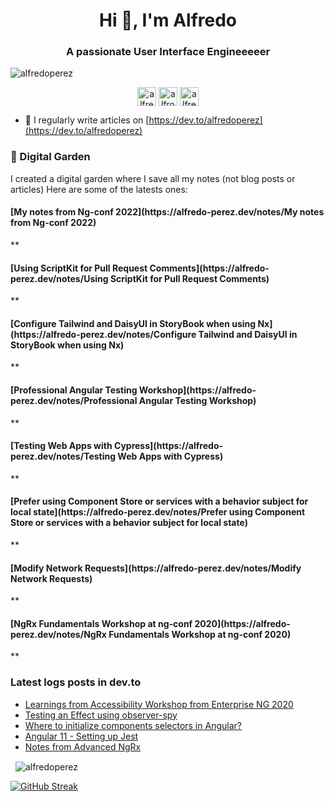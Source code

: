 <h1 align="center">Hi 👋, I'm Alfredo</h1>
<h3 align="center">A passionate User Interface Engineeeeer</h3>

<p align="left"> <img src="https://komarev.com/ghpvc/?username=alfredoperez" alt="alfredoperez" /> </p>


<p align="center">
 <a href="https://dev.to/alfredoperez" target="blank"><img align="center" src="https://cdn.jsdelivr.net/npm/simple-icons@3.0.1/icons/dev-dot-to.svg" alt="alfredoperez" height="30" width="30" /></a>
 <a href="https://twitter.com/alfrodo_perez" target="blank"><img align="center" src="https://cdn.jsdelivr.net/npm/simple-icons@3.0.1/icons/twitter.svg" alt="alfrodo_perez" height="30" width="30" /></a>
 <a href="https://linkedin.com/in/alfredo-perez" target="blank"><img align="center" src="https://cdn.jsdelivr.net/npm/simple-icons@3.0.1/icons/linkedin.svg" alt="alfredo-perez" height="30" width="30" /></a>
</p>



- 📝 I regularly write articles on [https://dev.to/alfredoperez](https://dev.to/alfredoperez)

### 🌳 Digital Garden
I created a digital garden where I save all my notes (not blog posts or articles) Here are some of the latests ones:

<!--START_SECTION:feed-->
#### [My notes from Ng-conf 2022](https:&#x2F;&#x2F;alfredo-perez.dev&#x2F;notes&#x2F;My notes from Ng-conf 2022) 
**
#### [Using ScriptKit for Pull Request Comments](https:&#x2F;&#x2F;alfredo-perez.dev&#x2F;notes&#x2F;Using ScriptKit for Pull Request Comments) 
**
#### [Configure Tailwind and DaisyUI in StoryBook when using Nx](https:&#x2F;&#x2F;alfredo-perez.dev&#x2F;notes&#x2F;Configure Tailwind and DaisyUI in StoryBook when using Nx) 
**
#### [Professional Angular Testing Workshop](https:&#x2F;&#x2F;alfredo-perez.dev&#x2F;notes&#x2F;Professional Angular Testing Workshop) 
**
#### [Testing Web Apps with Cypress](https:&#x2F;&#x2F;alfredo-perez.dev&#x2F;notes&#x2F;Testing Web Apps with Cypress) 
**
#### [Prefer using Component Store or services with a behavior subject for local state](https:&#x2F;&#x2F;alfredo-perez.dev&#x2F;notes&#x2F;Prefer using Component Store or services with a behavior subject for local   state) 
**
#### [Modify Network Requests](https:&#x2F;&#x2F;alfredo-perez.dev&#x2F;notes&#x2F;Modify Network Requests) 
**
#### [NgRx Fundamentals Workshop at ng-conf 2020](https:&#x2F;&#x2F;alfredo-perez.dev&#x2F;notes&#x2F;NgRx Fundamentals Workshop at ng-conf 2020) 
**
<!--END_SECTION:feed-->


### Latest logs posts in dev.to
<!-- BLOG-POST-LIST:START -->
- [Learnings from Accessibility Workshop from Enterprise NG 2020](https://dev.to/alfredoperez/learnings-from-accessibility-workshop-from-enterprise-ng-2020-2k57)
- [Testing an Effect using observer-spy](https://dev.to/alfredoperez/testing-an-effect-using-observer-spy-4anj)
- [Where to initialize components selectors in Angular?](https://dev.to/alfredoperez/where-to-initialize-components-selectors-in-angular-a0g)
- [Angular 11 - Setting up Jest](https://dev.to/alfredoperez/angular-10-setting-up-jest-2m0l)
- [Notes from Advanced NgRx](https://dev.to/alfredoperez/notes-from-advanced-ngrx-43c4)
<!-- BLOG-POST-LIST:END -->

<p>&nbsp;
<img align="center" src="https://github-readme-stats.vercel.app/api?username=alfredoperez&theme=shades-of-purple&show_icons=true" alt="alfredoperez" />
</p>

[![GitHub Streak](http://github-readme-streak-stats.herokuapp.com?user=alfredoperez&theme=synthwave&date_format=M%20j%5B%2C%20Y%5D&background=000000)](https://git.io/streak-stats)

